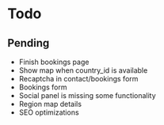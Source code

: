 # Todo

## Pending

- Finish bookings page
- Show map when country_id is available
- Recaptcha in contact/bookings form
- Bookings form
- Social panel is missing some functionality
- Region map details
- SEO optimizations
